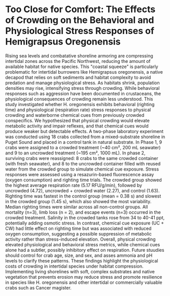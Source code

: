 # Too Close for Comfort: The Effects of Crowding on the Behavioral and Physiological Stress Responses of Hemigrapsus Oregonensis

Rising sea levels and combatative shoreline armoring are compressing intertidal zones across the Pacific Northwest, reducing the amount of available habitat for native species. This "coastal squeeze" is particularly problematic for intertidal burrowers like Hemigrapsus oregonensis, a native decapod that relies on soft sediments and habitat complexity to avoid predation and manage physiological stress. As habitats shrink, population densities may rise, intensifying stress through crowding. While behavioral responses such as aggression have been documented in crustaceans, the physiological consequences of crowding remain less understood. This study investigated whether H. oregonensis exhibits behavioral (righting time) and physiological (respiration rate) stress responses to physical crowding and waterborne chemical cues from previously crowded conspecifics. We hypothesized that physical crowding would elevate metabolic activity and impair reflexes, and that chemical cues would produce weaker but detectable effects. A two-phase laboratory experiment was conducted using 18 crabs collected from a mixed-substrate shoreline in Puget Sound and placed in a control tank in natural substrate. In Phase 1, 9 crabs were assigned to a crowded treatment (~40 cm², 200 mL seawater) and 9 to an uncrowded treatment (~195 cm², 1000 mL). In phase 2, surviving crabs were reassigned: 8 crabs to the same crowded container (with fresh seawater), and 8 to the uncrowded container filled with reused water from the crowded group to simulate chemical cue exposure. Stress responses were assessed using a resazurin-based fluorescence assay (oxygen consumption) and righting time trials. The crowded group showed the highest average respiration rate (5.17 RFU/g/min), followed by uncrowded (4.72), uncrowded + crowded water (2.27), and control (1.63). Righting time was fastest in the control group (mean = 0.38 s) and slowest in the crowded group (1.45 s), which also showed the most variability. Median righting times were similar across all non-control groups. All mortality (n=3), limb loss (n = 2), and escape events (n=3) occurred in the crowded treatment. Salinity in the crowded tanks rose from 34 to 40-41 ppt, potentially adding osmotic stress. In contrast, chemical cue exposure (UC + CW) had little effect on righting time but was associated with reduced oxygen consumption, suggesting a possible suppression of metabolic activity rather than stress-induced elevation. Overall, physical crowding elevated physiological and behavioral stress metrics, while chemical cues alone had a subtler, possibly inhibitory effect on respiration. Future stuudies should control for crab age, size, and sex, and asses ammonia and pH levels to clarify these patterns. These findings highlight the physiological costs of crowding in intertidal species under habitat compression. Implementing living shorelines with soft, complex substrates and native vegetation that prevents erosion may reduce stress and promote resilience in species like H. oregonensis and other intertidal or commercially valuable crabs such as Cancer magister. 




